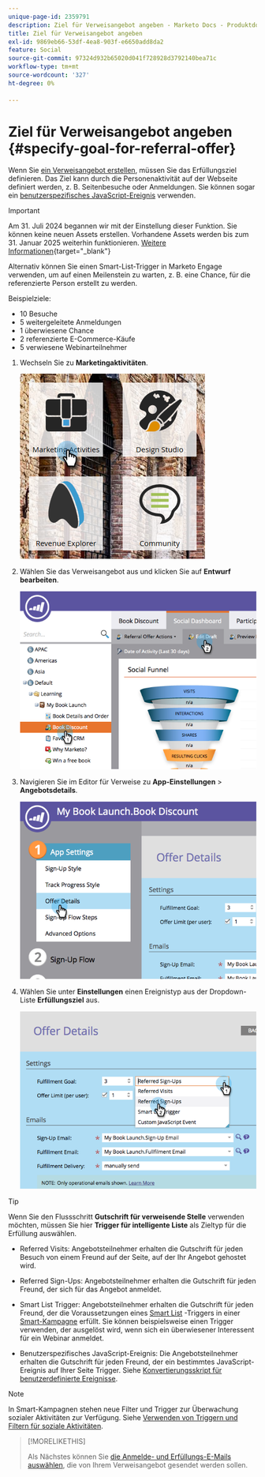 ```yaml
---
unique-page-id: 2359791
description: Ziel für Verweisangebot angeben - Marketo Docs - Produktdokumentation
title: Ziel für Verweisangebot angeben
exl-id: 9869eb66-53df-4ea8-903f-e6650add8da2
feature: Social
source-git-commit: 97324d932b65020d041f728928d3792140bea71c
workflow-type: tm+mt
source-wordcount: '327'
ht-degree: 0%

---
```


# Ziel für Verweisangebot angeben {#specify-goal-for-referral-offer}

Wenn Sie [ein Verweisangebot erstellen](/help/marketo/product-docs/demand-generation/social/referral-offers/create-a-referral-offer.md), müssen Sie das Erfüllungsziel definieren. Das Ziel kann durch die Personenaktivität auf der Webseite definiert werden, z. B. Seitenbesuche oder Anmeldungen. Sie können sogar ein [benutzerspezifisches JavaScript-Ereignis](/help/marketo/product-docs/demand-generation/social/social-functions/conversion-script-for-custom-events.md) verwenden.

>[!IMPORTANT]
>
>Am 31. Juli 2024 begannen wir mit der Einstellung dieser Funktion. Sie können keine neuen Assets erstellen. Vorhandene Assets werden bis zum 31. Januar 2025 weiterhin funktionieren. [Weitere Informationen](https://nation.marketo.com/t5/employee-blogs/marketo-engage-social-features-deprecation/ba-p/351977){target="_blank"}

Alternativ können Sie einen Smart-List-Trigger in Marketo Engage verwenden, um auf einen Meilenstein zu warten, z. B. eine Chance, für die referenzierte Person erstellt zu werden.

Beispielziele:

* 10 Besuche
* 5 weitergeleitete Anmeldungen
* 1 überwiesene Chance
* 2 referenzierte E-Commerce-Käufe
* 5 verwiesene Webinarteilnehmer

1. Wechseln Sie zu **Marketingaktivitäten**.

   ![](assets/ma.png)

1. Wählen Sie das Verweisangebot aus und klicken Sie auf **Entwurf bearbeiten**.

   ![](assets/image2014-9-19-15-3a6-3a35.png)

1. Navigieren Sie im Editor für Verweise zu **App-Einstellungen** > **Angebotsdetails**.

   ![](assets/image2014-9-19-15-3a6-3a44.png)

1. Wählen Sie unter **Einstellungen** einen Ereignistyp aus der Dropdown-Liste **Erfüllungsziel** aus.

   ![](assets/image2014-9-19-15-3a6-3a56.png)

>[!TIP]
>
>Wenn Sie den Flussschritt **Gutschrift für verweisende Stelle** verwenden möchten, müssen Sie hier **Trigger für intelligente Liste** als Zieltyp für die Erfüllung auswählen.

* Referred Visits: Angebotsteilnehmer erhalten die Gutschrift für jeden Besuch von einem Freund auf der Seite, auf der Ihr Angebot gehostet wird.
* Referred Sign-Ups: Angebotsteilnehmer erhalten die Gutschrift für jeden Freund, der sich für das Angebot anmeldet.
* Smart List Trigger: Angebotsteilnehmer erhalten die Gutschrift für jeden Freund, der die Voraussetzungen eines [Smart List](/help/marketo/product-docs/core-marketo-concepts/smart-lists-and-static-lists/understanding-smart-lists.md) -Triggers in einer [Smart-Kampagne](/help/marketo/product-docs/core-marketo-concepts/smart-campaigns/understanding-smart-campaigns.md) erfüllt. Sie können beispielsweise einen Trigger verwenden, der ausgelöst wird, wenn sich ein überwiesener Interessent für ein Webinar anmeldet.

* Benutzerspezifisches JavaScript-Ereignis: Die Angebotsteilnehmer erhalten die Gutschrift für jeden Freund, der ein bestimmtes JavaScript-Ereignis auf Ihrer Seite Trigger. Siehe [Konvertierungsskript für benutzerdefinierte Ereignisse](/help/marketo/product-docs/demand-generation/social/social-functions/triggers-and-filters-for-social-activities.md).

>[!NOTE]
>
>In Smart-Kampagnen stehen neue Filter und Trigger zur Überwachung sozialer Aktivitäten zur Verfügung. Siehe [Verwenden von Triggern und Filtern für soziale Aktivitäten](/help/marketo/product-docs/demand-generation/social/social-functions/triggers-and-filters-for-social-activities.md).

>[!MORELIKETHIS]
>
>Als Nächstes können Sie [die Anmelde- und Erfüllungs-E-Mails auswählen](/help/marketo/product-docs/demand-generation/social/referral-offers/send-referral-offer-fulfillment-email.md), die von Ihrem Verweisangebot gesendet werden sollen.
